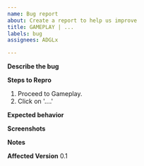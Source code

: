 ```yaml
---
name: Bug report
about: Create a report to help us improve
title: GAMEPLAY | ...
labels: bug
assignees: ADGLx

---
```


**Describe the bug**


**Steps to Repro**
1. Proceed to Gameplay.
2. Click on '....'

**Expected behavior**


**Screenshots**


**Notes**


**Affected Version**
0.1
